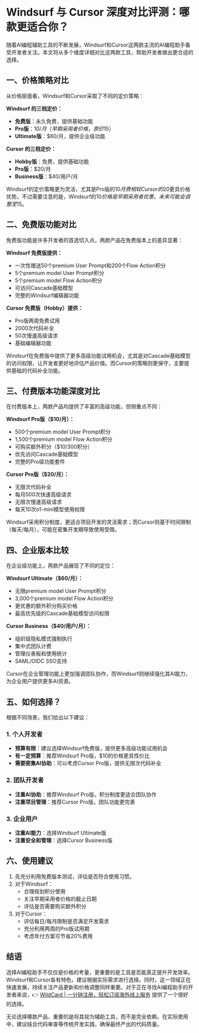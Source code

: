 # Windsurf 与 Cursor 深度对比评测：哪款更适合你？

随着AI编程辅助工具的不断发展，Windsurf和Cursor这两款主流的AI编程助手备受开发者关注。本文将从多个维度详细对比这两款工具，帮助开发者做出更合适的选择。

## 一、价格策略对比

从价格层面看，Windsurf和Cursor采取了不同的定价策略：

**Windsurf 的三档定价：**
- **免费版**：永久免费，提供基础功能
- **Pro版**：$10/月（早期采用者价格，原价$15）
- **Ultimate版**：$60/月，提供企业级功能

**Cursor 的三档定价：**
- **Hobby版**：免费，提供基础功能
- **Pro版**：$20/月
- **Business版**：$40/用户/月

Windsurf的定价策略更为灵活，尤其是Pro版的$10月费相较Cursor的$20更具价格优势。不过需要注意的是，Windsurf的$10价格是早期采用者优惠，未来可能会调整至$15。

## 二、免费版功能对比

免费版功能是许多开发者的首选切入点，两款产品在免费版本上的差异显著：

**Windsurf 免费版提供：**
- 一次性赠送50个premium User Prompt和200个Flow Action积分
- 5个premium model User Prompt积分
- 5个premium model Flow Action积分
- 可访问Cascade基础模型
- 完整的Windsurf编辑器功能

**Cursor 免费版（Hobby）提供：**
- Pro版两周免费试用
- 2000次代码补全
- 50次慢速高级请求
- 基础编辑器功能

Windsurf在免费版中提供了更多高级功能试用机会，尤其是对Cascade基础模型的访问权限，让开发者更好地评估产品价值。而Cursor的策略则更保守，主要提供基础的代码补全功能。

## 三、付费版本功能深度对比

在付费版本上，两款产品均提供了丰富的高级功能，但侧重点不同：

**Windsurf Pro版（$10/月）：**
- 500个premium model User Prompt积分
- 1,500个premium model Flow Action积分
- 可购买额外积分（$10/300积分）
- 优先访问Cascade基础模型
- 完整的Pro级功能套件

**Cursor Pro版（$20/月）：**
- 无限次代码补全
- 每月500次快速高级请求
- 无限次慢速高级请求
- 每天10次o1-mini模型使用权限

Windsurf采用积分制度，更适合项目开发的灵活需求；而Cursor则基于时间限制（每天/每月），可能在密集开发期导致使用受限。

## 四、企业版本比较

在企业级功能上，两款产品展现了不同的定位：

**Windsurf Ultimate（$60/月）：**
- 无限premium model User Prompt积分
- 3,000个premium model Flow Action积分
- 更优惠的额外积分购买价格
- 最高优先级的Cascade基础模型访问权限

**Cursor Business（$40/用户/月）：**
- 组织级隐私模式强制执行
- 集中式团队计费
- 管理仪表板和使用统计
- SAML/OIDC SSO支持

Cursor在企业管理功能上更加强调团队协作，而Windsurf则继续强化其AI能力，为企业用户提供更多AI资源。

## 五、如何选择？

根据不同场景，我们给出以下建议：

### 1. 个人开发者
- **预算有限**：建议选择Windsurf免费版，提供更多高级功能试用机会
- **有一定预算**：推荐Windsurf Pro版，$10的价格更具性价比
- **需要密集AI协助**：可以考虑Cursor Pro版，提供无限次代码补全

### 2. 团队开发者
- **注重AI协助**：推荐Windsurf Pro版，积分制度更适合团队协作
- **注重项目管理**：推荐Cursor Pro版，团队功能更完善

### 3. 企业用户
- **注重AI能力**：选择Windsurf Ultimate版
- **注重安全和管理**：选择Cursor Business版

## 六、使用建议

1. 先充分利用免费版本测试，评估是否符合使用习惯。
2. 对于Windsurf：
   - 合理规划积分使用
   - 关注早期采用者价格的截止日期
   - 评估是否需要购买额外积分
3. 对于Cursor：
   - 评估每日/每月限制是否满足开发需求
   - 充分利用两周的Pro版试用期
   - 考虑年付方案可节省20%费用

## 结语

选择AI编程助手不仅仅是价格的考量，更重要的是工具是否能真正提升开发效率。Windsurf和Cursor各有特色，建议根据实际需求进行选择。同时，这一领域正在快速发展，持续关注产品更新和价格调整同样重要。对于正在寻找AI编程助手的开发者来说，👉 [WildCard | 一分钟注册，轻松订阅海外线上服务](https://bbtdd.com/WildCard) 提供了一个很好的选择。

无论选择哪款产品，重要的是将其视为辅助工具，而不是完全依赖。在实际使用中，建议结合代码审查等传统开发实践，确保最终产出的代码质量。
